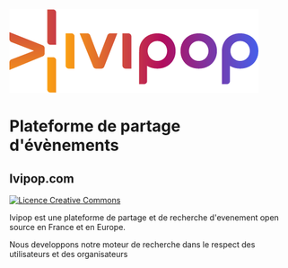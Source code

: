 <img alt="ivipop" src="https://github.com/Ivipop/ivipop.com/blob/main/img/ivipop-github.png?raw=true" style="max-width: 100%;">

<h1>Plateforme de partage d'évènements</h1>
<h2>Ivipop.com</h2>

<a href="http://creativecommons.org/licenses/by-nc-nd/4.0/">
<img alt="Licence Creative Commons" src="https://camo.githubusercontent.com/1eb7683341794b302bcd8741de5cfb3c4f4b58c879f69d0e01a57c1e255844d9/68747470733a2f2f692e6372656174697665636f6d6d6f6e732e6f72672f6c2f62792d6e632d6e642f342e302f38307831352e706e67" style="max-width: 100%;"></a>

<p>Ivipop est une plateforme de partage et de recherche d'evenement open source en France et en Europe.</p>
<p>Nous developpons notre moteur de recherche dans le respect des utilisateurs et des organisateurs</p>

